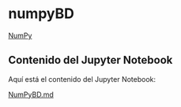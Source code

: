 # numpyBD

[NumPy](https://nbviewer.org/github/HJhonatanVR/numpyBD/blob/main/numpy.ipynb)

## Contenido del Jupyter Notebook

Aquí está el contenido del Jupyter Notebook:

<!-- Include content from your .md file -->
<!-- start markdown -->
[NumPyBD.md](https://github.com/HJhonatanVR/numpyBD/blob/main/NumPyBD.md)
<!-- end markdown -->




